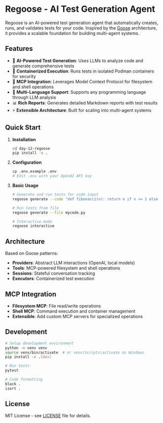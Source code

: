 # Regoose - AI Test Generation Agent

Regoose is an AI-powered test generation agent that automatically creates, runs, and validates tests for your code. Inspired by the [Goose](https://github.com/block/goose) architecture, it provides a scalable foundation for building multi-agent systems.

## Features

- 🤖 **AI-Powered Test Generation**: Uses LLMs to analyze code and generate comprehensive tests
- 🐳 **Containerized Execution**: Runs tests in isolated Podman containers for security
- 🔧 **MCP Integration**: Leverages Model Context Protocol for filesystem and shell operations
- 🎯 **Multi-Language Support**: Supports any programming language through LLM analysis
- 📊 **Rich Reports**: Generates detailed Markdown reports with test results
- ⚡ **Extensible Architecture**: Built for scaling into multi-agent systems

## Quick Start

1. **Installation**
   ```bash
   cd day-12-regoose
   pip install -e .
   ```

2. **Configuration**
   ```bash
   cp .env.example .env
   # Edit .env with your OpenAI API key
   ```

3. **Basic Usage**
   ```bash
   # Generate and run tests for code input
   regoose generate --code "def fibonacci(n): return n if n <= 1 else fibonacci(n-1) + fibonacci(n-2)"
   
   # Run tests from file
   regoose generate --file mycode.py
   
   # Interactive mode
   regoose interactive
   ```

## Architecture

Based on Goose patterns:
- **Providers**: Abstract LLM interactions (OpenAI, local models)
- **Tools**: MCP-powered filesystem and shell operations
- **Sessions**: Stateful conversation tracking
- **Executors**: Containerized test execution

## MCP Integration

- **Filesystem MCP**: File read/write operations
- **Shell MCP**: Command execution and container management
- **Extensible**: Add custom MCP servers for specialized operations

## Development

```bash
# Setup development environment
python -m venv venv
source venv/bin/activate  # or venv\Scripts\activate on Windows
pip install -e .[dev]

# Run tests
pytest

# Code formatting
black .
isort .
```

## License

MIT License - see [LICENSE](LICENSE) file for details.
